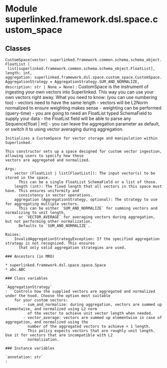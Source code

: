 Module superlinked.framework.dsl.space.custom_space
===================================================

Classes
-------

`CustomSpace(vector: superlinked.framework.common.schema.schema_object.FloatList | list[superlinked.framework.common.schema.schema_object.FloatList], length: int, aggregation: superlinked.framework.dsl.space.custom_space.CustomSpace.AggregationStrategy = AggregationStrategy.SUM_AND_NORMALIZE, description: str | None = None)`
:   CustomSpace is the instrument of ingesting your own vectors into Superlinked.
    This way you can use your own vectors right away. What you need to know: (you can use numbering too)
    - vectors need to have the same length
    - vectors will be L2Norm normalized to ensure weighting makes sense
    - weighting can be performed (query-time)
    - you are going to need an FloatList typed SchemaField to supply your data
    - the FloatList field will be able to parse any Sequence[float | int]
    - you can leave the aggregation parameter as default, or switch it to using vector averaging during aggregation.
    
    Initializes a CustomSpace for vector storage and manipulation within Superlinked.
    
    This constructor sets up a space designed for custom vector ingestion, allowing users to specify how these
    vectors are aggregated and normalized.
    
    Args:
        vector (FloatList | list[FloatList]): The input vector(s) to be stored in the space.
          This can be a single FloatList SchemaField or a list of those.
        length (int): The fixed length that all vectors in this space must have. This ensures uniformity and
          consistency in vector operations.
        aggregation (AggregationStrategy, optional): The strategy to use for aggregating multiple vectors.
          This can be either `SUM_AND_NORMALIZE` for summing vectors and normalizing to unit length,
          or `VECTOR_AVERAGE` for averaging vectors during aggregation, but not performing other normalization.
          Defaults to `SUM_AND_NORMALIZE`.
    
    Raises:
        InvalidAggregationStrategyException: If the specified aggregation strategy is not recognized. This ensures
          that only valid aggregation strategies are used.

    ### Ancestors (in MRO)

    * superlinked.framework.dsl.space.space.Space
    * abc.ABC

    ### Class variables

    `AggregationStrategy`
    :   Controls how the supplied vectors are aggregated and normalized under the hood. Choose the option most suitable
        for your custom vectors:
            - sum_and_normalize: during aggregation, vectors are summed up elementwise, and normalized using L2 norm
              of the vector to achieve unit vector length when needed.
            - vector_average: vectors are summed up elementwise in case of aggregation, and normalized using the
              number of the aggregated vectors to achieve < 1 length.
              This policy expects vectors that are roughly unit length. Use it for vectors that are incompatible with L2
              normalization.

    ### Instance variables

    `annotation: str`
    :